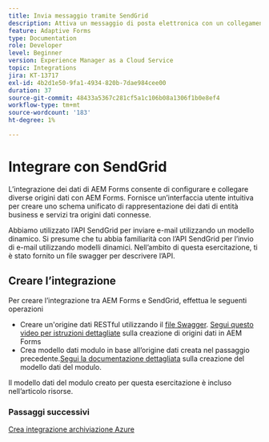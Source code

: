 ```yaml
---
title: Invia messaggio tramite SendGrid
description: Attiva un messaggio di posta elettronica con un collegamento al modulo salvato
feature: Adaptive Forms
type: Documentation
role: Developer
level: Beginner
version: Experience Manager as a Cloud Service
topic: Integrations
jira: KT-13717
exl-id: 4b2d1e50-9fa1-4934-820b-7dae984cee00
duration: 37
source-git-commit: 48433a5367c281cf5a1c106b08a1306f1b0e8ef4
workflow-type: tm+mt
source-wordcount: '183'
ht-degree: 1%

---
```


# Integrare con SendGrid

L’integrazione dei dati di AEM Forms consente di configurare e collegare diverse origini dati con AEM Forms. Fornisce un’interfaccia utente intuitiva per creare uno schema unificato di rappresentazione dei dati di entità business e servizi tra origini dati connesse.

Abbiamo utilizzato l’API SendGrid per inviare e-mail utilizzando un modello dinamico. Si presume che tu abbia familiarità con l’API SendGrid per l’invio di e-mail utilizzando modelli dinamici. Nell’ambito di questa esercitazione, ti è stato fornito un file swagger per descrivere l’API.

## Creare l’integrazione

Per creare l’integrazione tra AEM Forms e SendGrid, effettua le seguenti operazioni

* Creare un&#39;origine dati RESTful utilizzando il [file Swagger](./assets/SendGridWithDynamicTemplate.yaml). [Segui questo video per istruzioni dettagliate](https://experienceleague.adobe.com/docs/experience-manager-learn/forms/ic-web-channel-tutorial/parttwo.html) sulla creazione di origini dati in AEM Forms
* Crea modello dati modulo in base all’origine dati creata nel passaggio precedente.[Segui la documentazione dettagliata](https://experienceleague.adobe.com/docs/experience-manager-cloud-service/content/forms/integrate/use-form-data-model/create-form-data-models.html) sulla creazione del modello dati del modulo.

Il modello dati del modulo creato per questa esercitazione è incluso nell’articolo risorse.

### Passaggi successivi

[Crea integrazione archiviazione Azure](./create-fdm.md)
